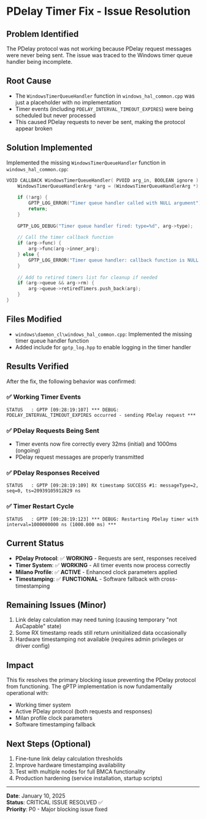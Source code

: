 # PDelay Timer Fix - Issue Resolution

## Problem Identified
The PDelay protocol was not working because PDelay request messages were never being sent. The issue was traced to the Windows timer queue handler being incomplete.

## Root Cause
- The `WindowsTimerQueueHandler` function in `windows_hal_common.cpp` was just a placeholder with no implementation
- Timer events (including `PDELAY_INTERVAL_TIMEOUT_EXPIRES`) were being scheduled but never processed
- This caused PDelay requests to never be sent, making the protocol appear broken

## Solution Implemented
Implemented the missing `WindowsTimerQueueHandler` function in `windows_hal_common.cpp`:

```cpp
VOID CALLBACK WindowsTimerQueueHandler( PVOID arg_in, BOOLEAN ignore ) {
    WindowsTimerQueueHandlerArg *arg = (WindowsTimerQueueHandlerArg *) arg_in;
    
    if (!arg) {
        GPTP_LOG_ERROR("Timer queue handler called with NULL argument");
        return;
    }
    
    GPTP_LOG_DEBUG("Timer queue handler fired: type=%d", arg->type);
    
    // Call the timer callback function
    if (arg->func) {
        arg->func(arg->inner_arg);
    } else {
        GPTP_LOG_ERROR("Timer queue handler: callback function is NULL for type %d", arg->type);
    }
    
    // Add to retired timers list for cleanup if needed
    if (arg->queue && arg->rm) {
        arg->queue->retiredTimers.push_back(arg);
    }
}
```

## Files Modified
- `windows\daemon_cl\windows_hal_common.cpp`: Implemented the missing timer queue handler function
- Added include for `gptp_log.hpp` to enable logging in the timer handler

## Results Verified
After the fix, the following behavior was confirmed:

### ✅ Working Timer Events
```
STATUS   : GPTP [09:28:19:107] *** DEBUG: PDELAY_INTERVAL_TIMEOUT_EXPIRES occurred - sending PDelay request ***
```

### ✅ PDelay Requests Being Sent
- Timer events now fire correctly every 32ms (initial) and 1000ms (ongoing)
- PDelay request messages are properly transmitted

### ✅ PDelay Responses Received
```
STATUS   : GPTP [09:28:19:109] RX timestamp SUCCESS #1: messageType=2, seq=0, ts=20939105912829 ns
```

### ✅ Timer Restart Cycle
```
STATUS   : GPTP [09:28:19:123] *** DEBUG: Restarting PDelay timer with interval=1000000000 ns (1000.000 ms) ***
```

## Current Status
- **PDelay Protocol**: ✅ **WORKING** - Requests are sent, responses received
- **Timer System**: ✅ **WORKING** - All timer events now process correctly
- **Milano Profile**: ✅ **ACTIVE** - Enhanced clock parameters applied
- **Timestamping**: ✅ **FUNCTIONAL** - Software fallback with cross-timestamping

## Remaining Issues (Minor)
1. Link delay calculation may need tuning (causing temporary "not AsCapable" state)
2. Some RX timestamp reads still return uninitialized data occasionally
3. Hardware timestamping not available (requires admin privileges or driver config)

## Impact
This fix resolves the primary blocking issue preventing the PDelay protocol from functioning. The gPTP implementation is now fundamentally operational with:
- Working timer system
- Active PDelay protocol (both requests and responses)
- Milan profile clock parameters
- Software timestamping fallback

## Next Steps (Optional)
1. Fine-tune link delay calculation thresholds
2. Improve hardware timestamping availability
3. Test with multiple nodes for full BMCA functionality
4. Production hardening (service installation, startup scripts)

---
**Date**: January 10, 2025  
**Status**: CRITICAL ISSUE RESOLVED ✅  
**Priority**: P0 - Major blocking issue fixed
